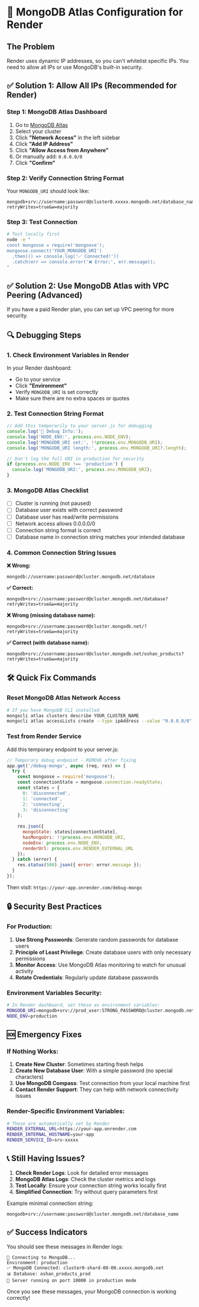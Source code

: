 # 🔧 MongoDB Atlas Configuration for Render

## The Problem
Render uses dynamic IP addresses, so you can't whitelist specific IPs. You need to allow all IPs or use MongoDB's built-in security.

## ✅ Solution 1: Allow All IPs (Recommended for Render)

### Step 1: MongoDB Atlas Dashboard
1. Go to [MongoDB Atlas](https://cloud.mongodb.com)
2. Select your cluster
3. Click **"Network Access"** in the left sidebar
4. Click **"Add IP Address"**
5. Click **"Allow Access from Anywhere"**
6. Or manually add: `0.0.0.0/0`
7. Click **"Confirm"**

### Step 2: Verify Connection String Format
Your `MONGODB_URI` should look like:
```
mongodb+srv://username:password@cluster0.xxxxx.mongodb.net/database_name?retryWrites=true&w=majority
```

### Step 3: Test Connection
```bash
# Test locally first
node -e "
const mongoose = require('mongoose');
mongoose.connect('YOUR_MONGODB_URI')
  .then(() => console.log('✅ Connected!'))
  .catch(err => console.error('❌ Error:', err.message));
"
```

## ✅ Solution 2: Use MongoDB Atlas with VPC Peering (Advanced)

If you have a paid Render plan, you can set up VPC peering for more security.

## 🔍 Debugging Steps

### 1. Check Environment Variables in Render
In your Render dashboard:
- Go to your service
- Click **"Environment"**
- Verify `MONGODB_URI` is set correctly
- Make sure there are no extra spaces or quotes

### 2. Test Connection String Format
```javascript
// Add this temporarily to your server.js for debugging
console.log('🔧 Debug Info:');
console.log('NODE_ENV:', process.env.NODE_ENV);
console.log('MONGODB_URI set:', !!process.env.MONGODB_URI);
console.log('MONGODB_URI length:', process.env.MONGODB_URI?.length);

// Don't log the full URI in production for security
if (process.env.NODE_ENV !== 'production') {
  console.log('MONGODB_URI:', process.env.MONGODB_URI);
}
```

### 3. MongoDB Atlas Checklist
- [ ] Cluster is running (not paused)
- [ ] Database user exists with correct password
- [ ] Database user has read/write permissions
- [ ] Network access allows 0.0.0.0/0
- [ ] Connection string format is correct
- [ ] Database name in connection string matches your intended database

### 4. Common Connection String Issues

**❌ Wrong:**
```
mongodb://username:password@cluster.mongodb.net/database
```

**✅ Correct:**
```
mongodb+srv://username:password@cluster.mongodb.net/database?retryWrites=true&w=majority
```

**❌ Wrong (missing database name):**
```
mongodb+srv://username:password@cluster.mongodb.net/?retryWrites=true&w=majority
```

**✅ Correct (with database name):**
```
mongodb+srv://username:password@cluster.mongodb.net/oshan_products?retryWrites=true&w=majority
```

## 🛠️ Quick Fix Commands

### Reset MongoDB Atlas Network Access
```bash
# If you have MongoDB CLI installed
mongocli atlas clusters describe YOUR_CLUSTER_NAME
mongocli atlas accessLists create --type ipAddress --value "0.0.0.0/0"
```

### Test from Render Service
Add this temporary endpoint to your server.js:
```javascript
// Temporary debug endpoint - REMOVE after fixing
app.get('/debug-mongo', async (req, res) => {
  try {
    const mongoose = require('mongoose');
    const connectionState = mongoose.connection.readyState;
    const states = {
      0: 'disconnected',
      1: 'connected',
      2: 'connecting',
      3: 'disconnecting'
    };
    
    res.json({
      mongoState: states[connectionState],
      hasMongoUri: !!process.env.MONGODB_URI,
      nodeEnv: process.env.NODE_ENV,
      renderUrl: process.env.RENDER_EXTERNAL_URL
    });
  } catch (error) {
    res.status(500).json({ error: error.message });
  }
});
```

Then visit: `https://your-app.onrender.com/debug-mongo`

## 🔒 Security Best Practices

### For Production:
1. **Use Strong Passwords**: Generate random passwords for database users
2. **Principle of Least Privilege**: Create database users with only necessary permissions
3. **Monitor Access**: Use MongoDB Atlas monitoring to watch for unusual activity
4. **Rotate Credentials**: Regularly update database passwords

### Environment Variables Security:
```bash
# In Render dashboard, set these as environment variables:
MONGODB_URI=mongodb+srv://prod_user:STRONG_PASSWORD@cluster.mongodb.net/oshan_products_prod?retryWrites=true&w=majority
NODE_ENV=production
```

## 🆘 Emergency Fixes

### If Nothing Works:
1. **Create New Cluster**: Sometimes starting fresh helps
2. **Create New Database User**: With a simple password (no special characters)
3. **Use MongoDB Compass**: Test connection from your local machine first
4. **Contact Render Support**: They can help with network connectivity issues

### Render-Specific Environment Variables:
```bash
# These are automatically set by Render
RENDER_EXTERNAL_URL=https://your-app.onrender.com
RENDER_INTERNAL_HOSTNAME=your-app
RENDER_SERVICE_ID=srv-xxxxx
```

## 📞 Still Having Issues?

1. **Check Render Logs**: Look for detailed error messages
2. **MongoDB Atlas Logs**: Check the cluster metrics and logs
3. **Test Locally**: Ensure your connection string works locally first
4. **Simplified Connection**: Try without query parameters first

Example minimal connection string:
```
mongodb+srv://username:password@cluster.mongodb.net/database_name
```

## ✅ Success Indicators

You should see these messages in Render logs:
```
🔄 Connecting to MongoDB...
Environment: production
✅ MongoDB Connected: cluster0-shard-00-00.xxxxx.mongodb.net
📊 Database: oshan_products_prod
🚀 Server running on port 10000 in production mode
```

Once you see these messages, your MongoDB connection is working correctly!
